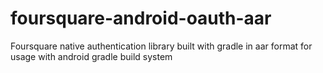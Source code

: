 foursquare-android-oauth-aar
============================

Foursquare native authentication library built with gradle in aar format for usage with android gradle build system
